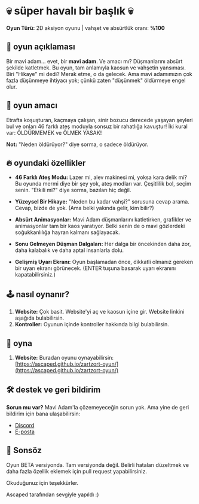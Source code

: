 # 💀 süper havalı bir başlık 💀

**Oyun Türü:** 2D aksiyon oyunu | vahşet ve absürtlük oranı: **%100**

## 🧠 oyun açıklaması
Bir mavi adam... evet, bir **mavi adam**. Ve amacı mı? Düşmanlarını absürt şekilde katletmek. Bu oyun, tam anlamıyla kaosun ve vahşetin yansıması.
Biri "Hikaye" mi dedi? Merak etme, o da gelecek. Ama mavi adamımızın çok fazla düşünmeye ihtiyacı yok; çünkü zaten "düşünmek" öldürmeye engel olur.

## 🎯 oyun amacı
Etrafta koşuşturan, kaçmaya çalışan, sinir bozucu derecede yaşayan şeyleri bul ve onları 46 farklı ateş moduyla sonsuz bir rahatlığa kavuştur! İki kural var: ÖLDÜRMEMEK ve ÖLMEK YASAK!

**Not:** "Neden öldürüyor?" diye sorma, o sadece öldürüyor.

## 🔥 oyundaki özellikler
- **46 Farklı Ateş Modu:** Lazer mi, alev makinesi mi, yoksa kara delik mi? Bu oyunda mermi diye bir şey yok, ateş modları var. Çeşitlilik bol, seçim senin. "Etkili mi?" diye sorma, bazıları hiç değil.

- **Yüzeysel Bir Hikaye:** "Neden bu kadar vahşi?" sorusuna cevap arama. Cevap, bizde de yok. (Ama belki yakında gelir, kim bilir?)

- **Absürt Animasyonlar:** Mavi Adam düşmanlarını katletirken, grafikler ve animasyonlar tam bir kaos yaratıyor. Belki senin de o mavi gözlerdeki soğukkanlılığa hayran kalmanı sağlayacak.

- **Sonu Gelmeyen Düşman Dalgaları:** Her dalga bir öncekinden daha zor, daha kalabalık ve daha aptal insanlarla dolu.

- **Gelişmiş Uyarı Ekranı:** Oyun başlamadan önce, dikkatli olmanız gereken bir uyarı ekranı görünecek. (ENTER tuşuna basarak uyarı ekranını kapatabilirsiniz.)

## 🕹 nasıl oynanır?
1. **Website:** Çok basit. Website'yi aç ve kaosun içine gir. Website linkini aşağıda bulabilirsin.
2. **Kontroller:** Oyunun içinde kontroller hakkında bilgi bulabilirsin.

## 🚀 oyna
1. **Website:** Buradan oyunu oynayabilirsin: [https://ascaped.github.io/zartzort-oyun/](https://ascaped.github.io/zartzort-oyun/)

## 🛠 destek ve geri bildirim
**Sorun mu var?** Mavi Adam'la çözemeyeceğin sorun yok. Ama yine de geri bildirim için bana ulaşabilirsin:
- [Discord](https://discord.gg/d7GA2sCpEJ)
- [E-posta](mailto:your-email@example.com)

## 📃 Sonsöz
Oyun BETA versiyonda. Tam versiyonda değil. Belirli hataları düzeltmek ve daha fazla özellik eklemek için pull request yapabilirsiniz.

Okuduğunuz için teşekkürler.

Ascaped tarafından sevgiyle yapıldı :)
